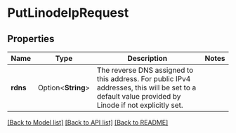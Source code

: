 # PutLinodeIpRequest

## Properties

Name | Type | Description | Notes
------------ | ------------- | ------------- | -------------
**rdns** | Option<**String**> | The reverse DNS assigned to this address. For public IPv4 addresses, this will be set to a default value provided by Linode if not explicitly set. | 

[[Back to Model list]](../README.md#documentation-for-models) [[Back to API list]](../README.md#documentation-for-api-endpoints) [[Back to README]](../README.md)


